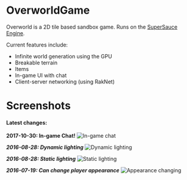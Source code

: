 # OverworldGame
Overworld is a 2D tile based sandbox game. Runs on the [SuperSauce Engine](https://github.com/bitsauce/Sauce-Engine).

Current features include:
* Infinite world generation using the GPU
* Breakable terrain
* Items
* In-game UI with chat
* Client-server networking (using RakNet)

# Screenshots
#### Latest changes:

**2017-10-30: In-game Chat!**
![In-game chat](https://i.imgur.com/1Xe6Xmw.png)

**_2016-08-28: Dynamic lighting_**
![Dynamic lighting](https://i.imgur.com/0deItIz.gif)

**_2016-08-28: Static lighting_**
![Static lighting](https://i.imgur.com/JsgtE0I.png)

**_2016-07-19: Can change player appearance_**
![Appearance changing](https://i.imgur.com/Xecojpd.gif)
